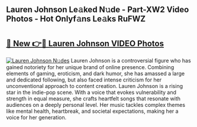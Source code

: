 ## Lauren Johnson Le𝚊ked N𝚞de - Part-XW2 Video Photos - Hot Onlyf𝚊ns Le𝚊ks RuFWZ

# <h2><a href="http://ac20814.deff.icu/?id=Lauren+Johnson">🔗 New 👉🔴 Lauren Johnson VIDEO Photos</a></h2>

[![Lauren Johnson N𝚞des](https://i.imgur.com/rIISA9y.gif)](http://ac20814.deff.icu/?id=Lauren+Johnson)
Lauren Johnson is a controversial figure who has gained notoriety for her unique brand of online presence. Combining elements of gaming, eroticism, and dark humor, she has amassed a large and dedicated following, but also faced intense criticism for her unconventional approach to content creation. Lauren Johnson is a rising star in the indie-pop scene. With a voice that evokes vulnerability and strength in equal measure, she crafts heartfelt songs that resonate with audiences on a deeply personal level. Her music tackles complex themes like mental health, heartbreak, and societal expectations, making her a voice for her generation.
